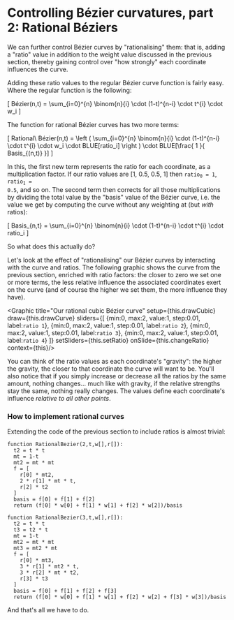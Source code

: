 # Controlling Bézier curvatures, part 2: Rational Béziers

We can further control Bézier curves by "rationalising" them: that is, adding a "ratio" value in addition to the weight value discussed in the previous section, thereby gaining control over "how strongly" each coordinate influences the curve.

Adding these ratio values to the regular Bézier curve function is fairly easy. Where the regular function is the following:

\[
  Bézier(n,t) = \sum_{i=0}^{n} \binom{n}{i} \cdot (1-t)^{n-i} \cdot t^{i} \cdot w_i
\]

The function for rational Bézier curves has two more terms:

\[
  Rational\ Bézier(n,t) = \left ( \sum_{i=0}^{n} \binom{n}{i} \cdot (1-t)^{n-i} \cdot t^{i} \cdot w_i \cdot BLUE[ratio_i] \right ) \cdot BLUE[\frac{ 1 }{ Basis_{(n,t)} }]
\]

In this, the first new term represents the ratio for each coordinate, as a multiplication factor. If our ratio values are [1, 0.5, 0.5, 1] then <code>ratio<sub>0</sub> = 1</code>, <code>ratio<sub>1</sub> = 0.5</code>, and so on. The second term then corrects for all those multiplications by dividing the total value by the "basis" value of the Bézier curve, i.e. the value we get by computing the curve without any weighting at (but _with_ ratios):

\[
  Basis_{n,t} = \sum_{i=0}^{n} \binom{n}{i} \cdot (1-t)^{n-i} \cdot t^{i} \cdot ratio_i
\]

So what does this actually do?

Let's look at the effect of "rationalising" our Bézier curves by interacting with the curve and ratios. The following graphic shows the curve from the previous section, enriched with ratio factors: the closer to zero we set one or more terms, the less relative influence the associated coordinates exert on the curve (and of course the higher we set them, the more influence they have).

<Graphic title="Our rational cubic Bézier curve" setup={this.drawCubic} draw={this.drawCurve} sliders={[
  {min:0, max:2, value:1, step:0.01, label:`ratio 1`},
  {min:0, max:2, value:1, step:0.01, label:`ratio 2`},
  {min:0, max:2, value:1, step:0.01, label:`ratio 3`},
  {min:0, max:2, value:1, step:0.01, label:`ratio 4`}
]} setSliders={this.setRatio} onSlide={this.changeRatio} context={this}/>

 You can think of the ratio values as each coordinate's "gravity": the higher the gravity, the closer to that coordinate the curve will want to be. You'll also notice that if you simply increase or decrease all the ratios by the same amount, nothing changes... much like with gravity, if the relative strengths stay the same, nothing really changes. The values define each coordinate's influence _relative to all other points_.

<div className="howtocode">

### How to implement rational curves

Extending the code of the previous section to include ratios is almost trivial:

```
function RationalBezier(2,t,w[],r[]):
  t2 = t * t
  mt = 1-t
  mt2 = mt * mt
  f = [
    r[0] * mt2,
    2 * r[1] * mt * t,
    r[2] * t2
  ]
  basis = f[0] + f[1] + f[2]
  return (f[0] * w[0] + f[1] * w[1] + f[2] * w[2])/basis

function RationalBezier(3,t,w[],r[]):
  t2 = t * t
  t3 = t2 * t
  mt = 1-t
  mt2 = mt * mt
  mt3 = mt2 * mt
  f = [
    r[0] * mt3,
    3 * r[1] * mt2 * t,
    3 * r[2] * mt * t2,
    r[3] * t3
  ]
  basis = f[0] + f[1] + f[2] + f[3]
  return (f[0] * w[0] + f[1] * w[1] + f[2] * w[2] + f[3] * w[3])/basis
```

And that's all we have to do.

</div>
